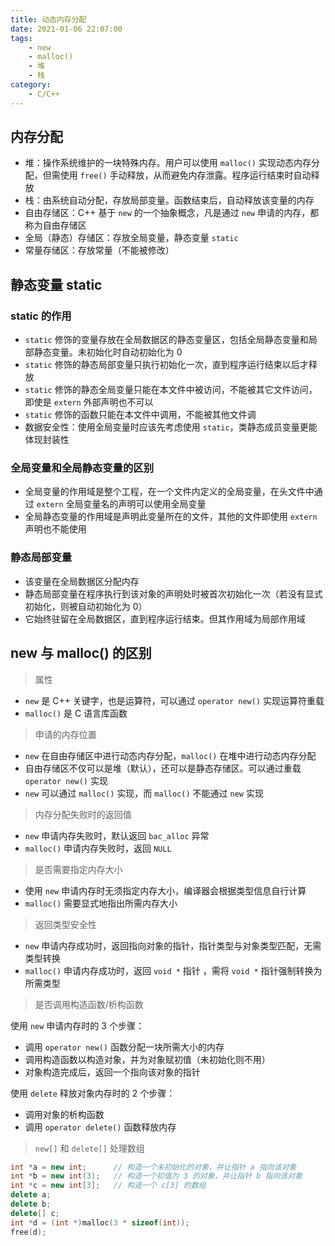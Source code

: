 ```yaml
---
title: 动态内存分配
date: 2021-01-06 22:07:00
tags:
    - new
    - malloc()
    - 堆
    - 栈
category:
    - C/C++
---
```


## 内存分配
* 堆：操作系统维护的一块特殊内存。用户可以使用 `malloc()` 实现动态内存分配，但需使用 `free()` 手动释放，从而避免内存泄露。程序运行结束时自动释放
* 栈：由系统自动分配，存放局部变量。函数结束后，自动释放该变量的内存
* 自由存储区：C++ 基于 `new` 的一个抽象概念，凡是通过 `new` 申请的内存，都称为自由存储区
* 全局（静态）存储区：存放全局变量，静态变量 `static`
* 常量存储区：存放常量（不能被修改）

## 静态变量 static
### static 的作用
* `static` 修饰的变量存放在全局数据区的静态变量区，包括全局静态变量和局部静态变量。未初始化时自动初始化为 0
* `static` 修饰的静态局部变量只执行初始化一次，直到程序运行结束以后才释放
* `static` 修饰的静态全局变量只能在本文件中被访问，不能被其它文件访问，即使是 `extern` 外部声明也不可以
* `static` 修饰的函数只能在本文件中调用，不能被其他文件调
* 数据安全性：使用全局变量时应该先考虑使用 `static`，类静态成员变量更能体现封装性

### 全局变量和全局静态变量的区别
* 全局变量的作用域是整个工程，在一个文件内定义的全局变量，在头文件中通过 `extern` 全局变量名的声明可以使用全局变量
* 全局静态变量的作用域是声明此变量所在的文件，其他的文件即使用 `extern` 声明也不能使用

### 静态局部变量
* 该变量在全局数据区分配内存
* 静态局部变量在程序执行到该对象的声明处时被首次初始化一次（若没有显式初始化，则被自动初始化为 0）
* 它始终驻留在全局数据区，直到程序运行结束。但其作用域为局部作用域
## new 与 malloc() 的区别
> 属性
* `new` 是 C++ 关键字，也是运算符，可以通过 `operator new()` 实现运算符重载
* `malloc()` 是 C 语言库函数

> 申请的内存位置
* `new` 在自由存储区中进行动态内存分配，`malloc()` 在堆中进行动态内存分配
* 自由存储区不仅可以是堆（默认），还可以是静态存储区。可以通过重载 `operator new()` 实现
* `new` 可以通过 `malloc()` 实现，而 `malloc()` 不能通过 `new` 实现

> 内存分配失败时的返回值
* `new` 申请内存失败时，默认返回 `bac_alloc` 异常
* `malloc()` 申请内存失败时，返回 `NULL`

> 是否需要指定内存大小
* 使用 `new` 申请内存时无须指定内存大小，编译器会根据类型信息自行计算
* `malloc()` 需要显式地指出所需内存大小

> 返回类型安全性  
* `new` 申请内存成功时，返回指向对象的指针，指针类型与对象类型匹配，无需类型转换
* `malloc()` 申请内存成功时，返回 `void *` 指针 ，需将 `void *` 指针强制转换为所需类型

> 是否调用构造函数/析构函数

使用 `new` 申请内存时的 3 个步骤：
* 调用 `operator new()` 函数分配一块所需大小的内存
* 调用构造函数以构造对象，并为对象赋初值（未初始化则不用）
* 对象构造完成后，返回一个指向该对象的指针

使用 `delete` 释放对象内存时的 2 个步骤：
* 调用对象的析构函数
* 调用 `operator delete()` 函数释放内存

> `new[]` 和 `delete[]` 处理数组
```c++
int *a = new int;      // 构造一个未初始化的对象，并让指针 a 指向该对象
int *b = new int(3);   // 构造一个初值为 3 的对象，并让指针 b 指向该对象
int *c = new int[3];   // 构造一个 c[3] 的数组
delete a;
delete b;
delete[] c;
int *d = (int *)malloc(3 * sizeof(int));
free(d);
```